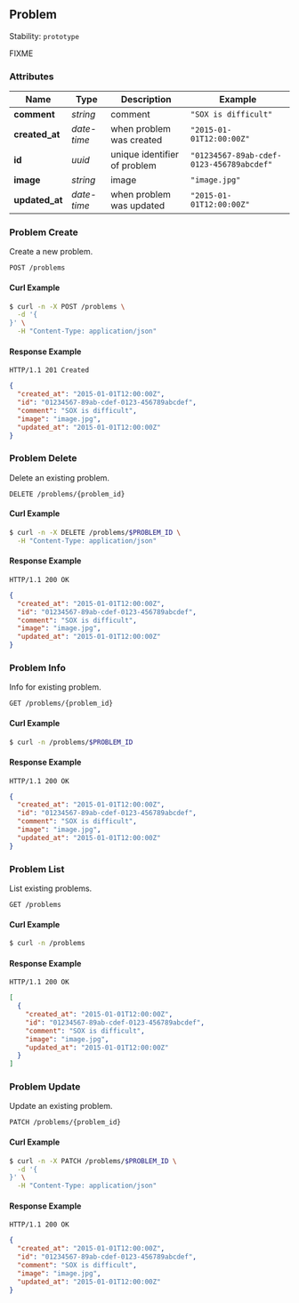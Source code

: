 
## <a name="resource-problem">Problem</a>

Stability: `prototype`

FIXME

### Attributes

| Name | Type | Description | Example |
| ------- | ------- | ------- | ------- |
| **comment** | *string* | comment | `"SOX is difficult"` |
| **created_at** | *date-time* | when problem was created | `"2015-01-01T12:00:00Z"` |
| **id** | *uuid* | unique identifier of problem | `"01234567-89ab-cdef-0123-456789abcdef"` |
| **image** | *string* | image | `"image.jpg"` |
| **updated_at** | *date-time* | when problem was updated | `"2015-01-01T12:00:00Z"` |

### <a name="link-POST-problem-/problems">Problem Create</a>

Create a new problem.

```
POST /problems
```


#### Curl Example

```bash
$ curl -n -X POST /problems \
  -d '{
}' \
  -H "Content-Type: application/json"
```


#### Response Example

```
HTTP/1.1 201 Created
```

```json
{
  "created_at": "2015-01-01T12:00:00Z",
  "id": "01234567-89ab-cdef-0123-456789abcdef",
  "comment": "SOX is difficult",
  "image": "image.jpg",
  "updated_at": "2015-01-01T12:00:00Z"
}
```

### <a name="link-DELETE-problem-/problems/{(%23%2Fdefinitions%2Fproblem%2Fdefinitions%2Fidentity)}">Problem Delete</a>

Delete an existing problem.

```
DELETE /problems/{problem_id}
```


#### Curl Example

```bash
$ curl -n -X DELETE /problems/$PROBLEM_ID \
  -H "Content-Type: application/json"
```


#### Response Example

```
HTTP/1.1 200 OK
```

```json
{
  "created_at": "2015-01-01T12:00:00Z",
  "id": "01234567-89ab-cdef-0123-456789abcdef",
  "comment": "SOX is difficult",
  "image": "image.jpg",
  "updated_at": "2015-01-01T12:00:00Z"
}
```

### <a name="link-GET-problem-/problems/{(%23%2Fdefinitions%2Fproblem%2Fdefinitions%2Fidentity)}">Problem Info</a>

Info for existing problem.

```
GET /problems/{problem_id}
```


#### Curl Example

```bash
$ curl -n /problems/$PROBLEM_ID
```


#### Response Example

```
HTTP/1.1 200 OK
```

```json
{
  "created_at": "2015-01-01T12:00:00Z",
  "id": "01234567-89ab-cdef-0123-456789abcdef",
  "comment": "SOX is difficult",
  "image": "image.jpg",
  "updated_at": "2015-01-01T12:00:00Z"
}
```

### <a name="link-GET-problem-/problems">Problem List</a>

List existing problems.

```
GET /problems
```


#### Curl Example

```bash
$ curl -n /problems
```


#### Response Example

```
HTTP/1.1 200 OK
```

```json
[
  {
    "created_at": "2015-01-01T12:00:00Z",
    "id": "01234567-89ab-cdef-0123-456789abcdef",
    "comment": "SOX is difficult",
    "image": "image.jpg",
    "updated_at": "2015-01-01T12:00:00Z"
  }
]
```

### <a name="link-PATCH-problem-/problems/{(%23%2Fdefinitions%2Fproblem%2Fdefinitions%2Fidentity)}">Problem Update</a>

Update an existing problem.

```
PATCH /problems/{problem_id}
```


#### Curl Example

```bash
$ curl -n -X PATCH /problems/$PROBLEM_ID \
  -d '{
}' \
  -H "Content-Type: application/json"
```


#### Response Example

```
HTTP/1.1 200 OK
```

```json
{
  "created_at": "2015-01-01T12:00:00Z",
  "id": "01234567-89ab-cdef-0123-456789abcdef",
  "comment": "SOX is difficult",
  "image": "image.jpg",
  "updated_at": "2015-01-01T12:00:00Z"
}
```



